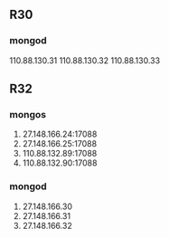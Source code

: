 ## R30
###






### mongod
110.88.130.31
110.88.130.32
110.88.130.33







## R32
### mongos 
1. 27.148.166.24:17088  
2. 27.148.166.25:17088
3. 110.88.132.89:17088
4. 110.88.132.90:17088

### mongod

1. 27.148.166.30
2. 27.148.166.31
2. 27.148.166.32